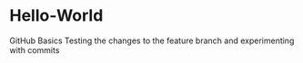 # Hello-World
GitHub Basics
Testing the changes to the feature branch and experimenting with commits
